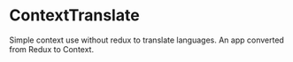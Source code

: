# ContextTranslate
Simple context use without redux to translate languages. An app converted from Redux to Context.
